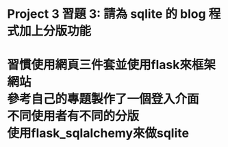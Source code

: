 # Project 3 習題 3: 請為 sqlite 的 blog 程式加上分版功能
<h1>
習慣使用網頁三件套並使用flask來框架網站<br>
參考自己的專題製作了一個登入介面<br>
不同使用者有不同的分版<br>
使用flask_sqlalchemy來做sqlite